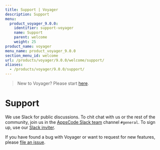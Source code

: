 ```yaml
---
title: Support | Voyager
description: Support
menu:
  product_voyager_9.0.0:
    identifier: support-voyager
    name: Support
    parent: welcome
    weight: 25
product_name: voyager
menu_name: product_voyager_9.0.0
section_menu_id: welcome
url: /products/voyager/9.0.0/welcome/support/
aliases:
  - /products/voyager/9.0.0/support/
---
```

> New to Voyager? Please start [here](/docs/concepts/overview.md).

# Support

We use Slack for public discussions. To chit chat with us or the rest of the community, join us in the [AppsCode Slack team](https://appscode.slack.com/messages/C0XQFLGRM/details/) channel `#general`. To sign up, use our [Slack inviter](https://slack.appscode.com/).

If you have found a bug with Voyager or want to request for new features, please [file an issue](https://github.com/appscode/voyager/issues/new).
